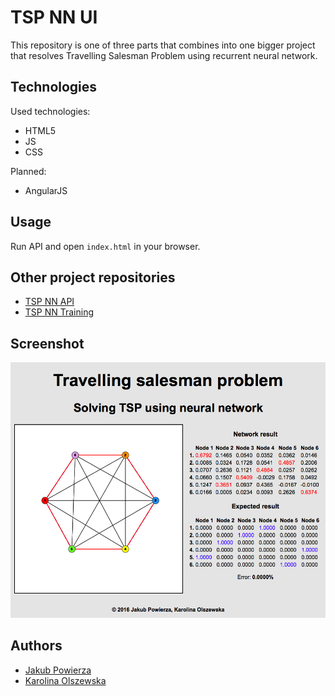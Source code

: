 # TSP NN UI
This repository is one of three parts that combines into one bigger project that resolves Travelling Salesman Problem using recurrent neural network.  

## Technologies
Used technologies:
- HTML5
- JS
- CSS

Planned:
- AngularJS

## Usage
Run API and open `index.html` in your browser.

## Other project repositories
- [TSP NN API](https://github.com/jpowie01/TSP-NN-API)
- [TSP NN Training](https://github.com/jpowie01/TSP-NN-Training)

## Screenshot
![Screenshot](/docs/assets/screenshot.png?raw=true "Screenshot")

## Authors
- [Jakub Powierza](https://github.com/jpowie01)
- [Karolina Olszewska](https://github.com/kolszewska)
